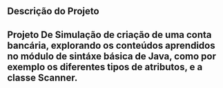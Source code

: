 <h2> Descrição do Projeto <h2>

Projeto De Simulação de criação de uma conta bancária, explorando os conteúdos aprendidos no módulo de sintáxe básica de Java, como por exemplo os diferentes tipos de atributos, e a classe Scanner.